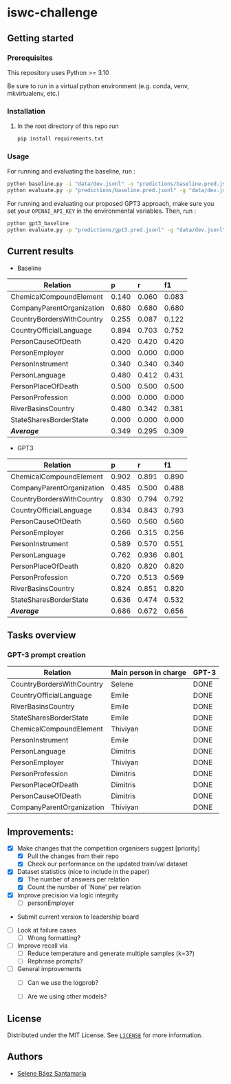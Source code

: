 # iswc-challenge

## Getting started

### Prerequisites

This repository uses Python >= 3.10

Be sure to run in a virtual python environment (e.g. conda, venv, mkvirtualenv, etc.)

### Installation

1. In the root directory of this repo run

    ```bash
    pip install requirements.txt
    ```

### Usage

For running and evaluating the baseline, run :

```bash
python baseline.py -i "data/dev.jsonl" -o "predictions/baseline.pred.jsonl"
python evaluate.py -p "predictions/baseline.pred.jsonl" -g "data/dev.jsonl"
```

For running and evaluating our proposed GPT3 approach, make sure you set your `OPENAI_API_KEY` in the environmental
variables. Then, run :

```bash
python gpt3_baseline
python evaluate.py -p "predictions/gpt3.pred.jsonl" -g "data/dev.jsonl"
```

## Current results

* Baseline

| Relation | p     |r   |  f1|
| ----------------------- |:------|:------|:------|
|ChemicalCompoundElement  | 0.140  | 0.060  | 0.083|
|CompanyParentOrganization | 0.680  | 0.680  | 0.680|
|CountryBordersWithCountry | 0.255  | 0.087  | 0.122|
|CountryOfficialLanguage  | 0.894  | 0.703  | 0.752|
|PersonCauseOfDeath       | 0.420  | 0.420  | 0.420|
|PersonEmployer           | 0.000  | 0.000  | 0.000|
|PersonInstrument         | 0.340  | 0.340  | 0.340|
|PersonLanguage           | 0.480  | 0.412  | 0.431|
|PersonPlaceOfDeath       | 0.500  | 0.500  | 0.500|
|PersonProfession         | 0.000  | 0.000  | 0.000|
|RiverBasinsCountry       | 0.480  | 0.342  | 0.381|
|StateSharesBorderState   | 0.000  | 0.000  | 0.000|
|***Average***            | 0.349  | 0.295  | 0.309|

* GPT3

| Relation | p     |r   |  f1|
| ----------------------- |:------|:------|:------|
|ChemicalCompoundElement  | 0.902 |0.891  |0.890 |
|CompanyParentOrganization | 0.485 |0.500  |0.488 |
|CountryBordersWithCountry | 0.830 |0.794  |0.792 |
|CountryOfficialLanguage  | 0.834 |0.843  |0.793 |
|PersonCauseOfDeath       | 0.560 |0.560  |0.560 |
|PersonEmployer           | 0.266 |0.315  |0.256 |
|PersonInstrument         | 0.589 |0.570  |0.551 |
|PersonLanguage           | 0.762 |0.936  |0.801 |
|PersonPlaceOfDeath       | 0.820 |0.820  |0.820 |
|PersonProfession         | 0.720 |0.513  |0.569 |
|RiverBasinsCountry       | 0.824 |0.851  |0.820 |
|StateSharesBorderState   | 0.636 |0.474  |0.532 |
|***Average***            | 0.686 |0.672  |0.656 |

## Tasks overview

### GPT-3 prompt creation

| Relation | Main person in charge | GPT-3 |
| ------------------------- |:----------------------|:------|
| CountryBordersWithCountry | Selene                | DONE  |
| CountryOfficialLanguage | Emile                 | DONE |
| RiverBasinsCountry | Emile                 | DONE |
|StateSharesBorderState | Emile                 | DONE  |
|ChemicalCompoundElement | Thiviyan              | DONE  |
|PersonInstrument | Emile                 | DONE  |
|PersonLanguage | Dimitris              | DONE  |
|PersonEmployer | Thiviyan              | DONE |
|PersonProfession | Dimitris              | DONE  |
|PersonPlaceOfDeath | Dimitris              | DONE  |
|PersonCauseOfDeath | Dimitris              | DONE  |
|CompanyParentOrganization | Thiviyan              | DONE |

## Improvements:

- [X] Make changes that the competition organisers suggest [priority]
    - [X] Pull the changes from their repo
    - [X] Check our performance on the updated train/val dataset
- [X] Dataset statistics (nice to include in the paper)
    - [X] The number of answers per relation
    - [X] Count the number of 'None' per relation
- [X] Improve precision via logic integrity
    - [ ] personEmployer
- Submit current version to leadership board
- [ ] Look at failure cases
    - [ ] Wrong formatting?
- [ ] Improve recall via
    - [ ] Reduce temperature and generate multiple samples (k=3?)
    - [ ] Rephrase prompts?
- [ ] General improvements
    - [ ] Can we use the logprob?
    - [ ] Are we using other models?


## License

Distributed under the MIT License.
See [`LICENSE`]() for more information.

## Authors

* [Selene Báez Santamaría](https://selbaez.github.io/)
